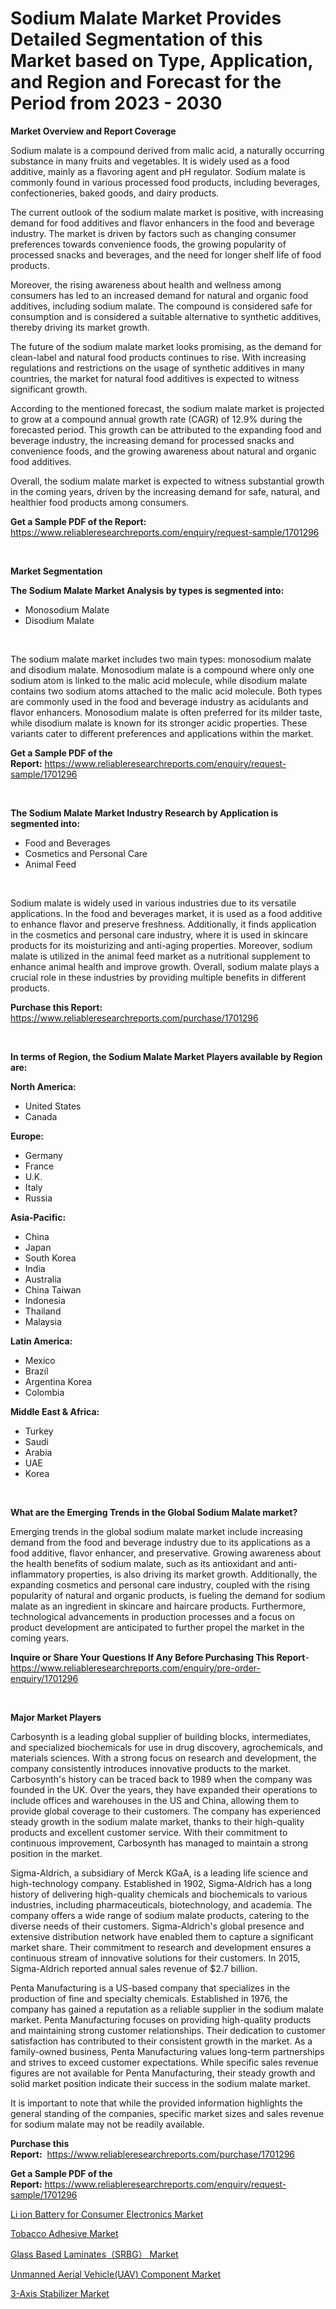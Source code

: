 <p><h1>Sodium Malate Market Provides Detailed Segmentation of this Market based on Type, Application, and Region and Forecast for the Period from 2023 - 2030</h1></p><p><strong>Market Overview and Report Coverage</strong></p>
<p><p>Sodium malate is a compound derived from malic acid, a naturally occurring substance in many fruits and vegetables. It is widely used as a food additive, mainly as a flavoring agent and pH regulator. Sodium malate is commonly found in various processed food products, including beverages, confectioneries, baked goods, and dairy products.</p><p>The current outlook of the sodium malate market is positive, with increasing demand for food additives and flavor enhancers in the food and beverage industry. The market is driven by factors such as changing consumer preferences towards convenience foods, the growing popularity of processed snacks and beverages, and the need for longer shelf life of food products.</p><p>Moreover, the rising awareness about health and wellness among consumers has led to an increased demand for natural and organic food additives, including sodium malate. The compound is considered safe for consumption and is considered a suitable alternative to synthetic additives, thereby driving its market growth.</p><p>The future of the sodium malate market looks promising, as the demand for clean-label and natural food products continues to rise. With increasing regulations and restrictions on the usage of synthetic additives in many countries, the market for natural food additives is expected to witness significant growth.</p><p>According to the mentioned forecast, the sodium malate market is projected to grow at a compound annual growth rate (CAGR) of 12.9% during the forecasted period. This growth can be attributed to the expanding food and beverage industry, the increasing demand for processed snacks and convenience foods, and the growing awareness about natural and organic food additives.</p><p>Overall, the sodium malate market is expected to witness substantial growth in the coming years, driven by the increasing demand for safe, natural, and healthier food products among consumers.</p></p>
<p><strong>Get a Sample PDF of the Report:</strong> <a href="https://www.reliableresearchreports.com/enquiry/request-sample/1701296">https://www.reliableresearchreports.com/enquiry/request-sample/1701296</a></p>
<p>&nbsp;</p>
<p><strong>Market Segmentation</strong></p>
<p><strong>The Sodium Malate Market Analysis by types is segmented into:</strong></p>
<p><ul><li>Monosodium Malate</li><li>Disodium Malate</li></ul></p>
<p>&nbsp;</p>
<p><p>The sodium malate market includes two main types: monosodium malate and disodium malate. Monosodium malate is a compound where only one sodium atom is linked to the malic acid molecule, while disodium malate contains two sodium atoms attached to the malic acid molecule. Both types are commonly used in the food and beverage industry as acidulants and flavor enhancers. Monosodium malate is often preferred for its milder taste, while disodium malate is known for its stronger acidic properties. These variants cater to different preferences and applications within the market.</p></p>
<p><strong>Get a Sample PDF of the Report:</strong>&nbsp;<a href="https://www.reliableresearchreports.com/enquiry/request-sample/1701296">https://www.reliableresearchreports.com/enquiry/request-sample/1701296</a></p>
<p>&nbsp;</p>
<p><strong>The Sodium Malate Market Industry Research by Application is segmented into:</strong></p>
<p><ul><li>Food and Beverages</li><li>Cosmetics and Personal Care</li><li>Animal Feed</li></ul></p>
<p>&nbsp;</p>
<p><p>Sodium malate is widely used in various industries due to its versatile applications. In the food and beverages market, it is used as a food additive to enhance flavor and preserve freshness. Additionally, it finds application in the cosmetics and personal care industry, where it is used in skincare products for its moisturizing and anti-aging properties. Moreover, sodium malate is utilized in the animal feed market as a nutritional supplement to enhance animal health and improve growth. Overall, sodium malate plays a crucial role in these industries by providing multiple benefits in different products.</p></p>
<p><strong>Purchase this Report:</strong>&nbsp; <a href="https://www.reliableresearchreports.com/purchase/1701296">https://www.reliableresearchreports.com/purchase/1701296</a></p>
<p>&nbsp;</p>
<p><strong>In terms of Region, the Sodium Malate Market Players available by Region are:</strong></p>
<p>
    <p> <strong> North America: </strong>
        <ul>
            <li>United States</li>
            <li>Canada</li>
        </ul>
        </p> 
    <p> <strong> Europe: </strong>
        <ul>
            <li>Germany</li>
            <li>France</li>
            <li>U.K.</li>
            <li>Italy</li>
            <li>Russia</li>
        </ul>
        </p> 
    <p> <strong> Asia-Pacific: </strong>
        <ul>
            <li>China</li>
            <li>Japan</li>
            <li>South Korea</li>
            <li>India</li>
            <li>Australia</li>
            <li>China Taiwan</li>
            <li>Indonesia</li>
            <li>Thailand</li>
            <li>Malaysia</li>
        </ul>
        </p> 
    <p> <strong> Latin America: </strong>
        <ul>
            <li>Mexico</li>
            <li>Brazil</li>
            <li>Argentina Korea</li>
            <li>Colombia</li>
        </ul>
        </p> 
    <p> <strong> Middle East & Africa: </strong>
        <ul>
            <li>Turkey</li>
            <li>Saudi</li>
            <li>Arabia</li>
            <li>UAE</li>
            <li>Korea</li>
        </ul>
    </p>
    </p>
<p>&nbsp;</p>
<p><strong>What are the Emerging Trends in the Global Sodium Malate market?</strong></p>
<p><p>Emerging trends in the global sodium malate market include increasing demand from the food and beverage industry due to its applications as a food additive, flavor enhancer, and preservative. Growing awareness about the health benefits of sodium malate, such as its antioxidant and anti-inflammatory properties, is also driving its market growth. Additionally, the expanding cosmetics and personal care industry, coupled with the rising popularity of natural and organic products, is fueling the demand for sodium malate as an ingredient in skincare and haircare products. Furthermore, technological advancements in production processes and a focus on product development are anticipated to further propel the market in the coming years.</p></p>
<p><strong>Inquire or Share Your Questions If Any Before Purchasing This Report</strong>- <a href="https://www.reliableresearchreports.com/enquiry/pre-order-enquiry/1701296">https://www.reliableresearchreports.com/enquiry/pre-order-enquiry/1701296</a></p>
<p>&nbsp;</p>
<p><strong>Major Market Players</strong></p>
<p><p>Carbosynth is a leading global supplier of building blocks, intermediates, and specialized biochemicals for use in drug discovery, agrochemicals, and materials sciences. With a strong focus on research and development, the company consistently introduces innovative products to the market. Carbosynth's history can be traced back to 1989 when the company was founded in the UK. Over the years, they have expanded their operations to include offices and warehouses in the US and China, allowing them to provide global coverage to their customers. The company has experienced steady growth in the sodium malate market, thanks to their high-quality products and excellent customer service. With their commitment to continuous improvement, Carbosynth has managed to maintain a strong position in the market.</p><p>Sigma-Aldrich, a subsidiary of Merck KGaA, is a leading life science and high-technology company. Established in 1902, Sigma-Aldrich has a long history of delivering high-quality chemicals and biochemicals to various industries, including pharmaceuticals, biotechnology, and academia. The company offers a wide range of sodium malate products, catering to the diverse needs of their customers. Sigma-Aldrich's global presence and extensive distribution network have enabled them to capture a significant market share. Their commitment to research and development ensures a continuous stream of innovative solutions for their customers. In 2015, Sigma-Aldrich reported annual sales revenue of $2.7 billion.</p><p>Penta Manufacturing is a US-based company that specializes in the production of fine and specialty chemicals. Established in 1976, the company has gained a reputation as a reliable supplier in the sodium malate market. Penta Manufacturing focuses on providing high-quality products and maintaining strong customer relationships. Their dedication to customer satisfaction has contributed to their consistent growth in the market. As a family-owned business, Penta Manufacturing values long-term partnerships and strives to exceed customer expectations. While specific sales revenue figures are not available for Penta Manufacturing, their steady growth and solid market position indicate their success in the sodium malate market.</p><p>It is important to note that while the provided information highlights the general standing of the companies, specific market sizes and sales revenue for sodium malate may not be readily available.</p></p>
<p><strong>Purchase this Report:</strong>&nbsp;&nbsp;<a href="https://www.reliableresearchreports.com/purchase/1701296">https://www.reliableresearchreports.com/purchase/1701296</a></p>
<p></p>
<p><strong>Get a Sample PDF of the Report:</strong>&nbsp;<a href="https://www.reliableresearchreports.com/enquiry/request-sample/1701296">https://www.reliableresearchreports.com/enquiry/request-sample/1701296</a></p>
<p><p><a href="https://www.linkedin.com/pulse/decoding-li-ion-battery-consumer-electronics-market-deep-n7g9e/">Li ion Battery for Consumer Electronics Market</a></p><p><a href="https://www.linkedin.com/pulse/tobacco-adhesive-market-size-share-amp-trends-analysis-ld9ve/">Tobacco Adhesive Market</a></p><p><a href="https://www.linkedin.com/pulse/glass-based-laminatessrbg-market-research-report-unlocks-zfs1e/">Glass Based Laminates（SRBG） Market</a></p><p><a href="https://medium.com/@mhdhonirp23/unmanned-aerial-vehicle-uav-component-market-report-reveals-the-latest-trends-and-growth-bf894e9203f8">Unmanned Aerial Vehicle(UAV) Component Market</a></p><p><a href="https://medium.com/@devidwarnerrp23/3-axis-stabilizer-market-size-cagr-trends-2024-2030-6d41915843d0">3-Axis Stabilizer Market</a></p></p>